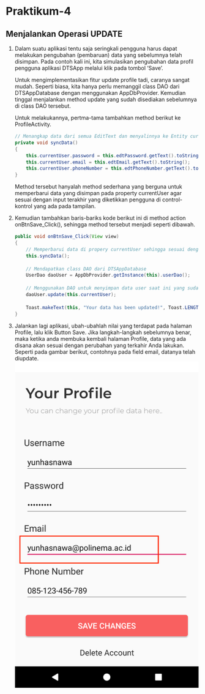 # Praktikum-4

## Menjalankan Operasi UPDATE

1.	Dalam suatu aplikasi tentu saja seringkali pengguna harus dapat melakukan pengubahan (pembaruan) data yang sebelumnya telah disimpan. Pada contoh kali ini, kita simulasikan pengubahan data profil pengguna aplikasi DTSApp melalui klik pada tombol ‘Save’.

	Untuk mengimplementasikan fitur update profile tadi, caranya sangat mudah. Seperti biasa, kita hanya perlu memanggil class DAO dari DTSAppDatabase dengan menggunakan AppDbProvider. Kemudian tinggal menjalankan method update yang sudah disediakan sebelumnya di class DAO tersebut. 
	
	Untuk melakukannya, pertma-tama tambahkan method berikut ke ProfileActivity.
	```java
	// Menangkap data dari semua EditText dan menyalinnya ke Entity currentUser
	private void syncData()
	{
	    this.currentUser.password = this.edtPassword.getText().toString();
	    this.currentUser.email = this.edtEmail.getText().toString();
	    this.currentUser.phoneNumber = this.edtPhoneNumber.getText().toString();
	}
	```
	Method tersebut hanyalah method sederhana yang berguna untuk memperbarui data yang disimpan pada property currentUser agar sesuai dengan input terakhir yang diketikkan pengguna di control-kontrol yang ada pada tampilan.

2.	Kemudian tambahkan baris-bariks kode berikut ini di method action onBtnSave_Click(), sehingga method tersebut menjadi seperti dibawah.
	```java
	public void onBtnSave_Click(View view)
	{
	    // Memperbarui data di propery currentUser sehingga sesuai dengan nilai-nilai terakhir yang dientrykan oleh pengguna
	    this.syncData();

	    // Mendapatkan class DAO dari DTSAppDatabase
	    UserDao daoUser = AppDbProvider.getInstance(this).userDao();

	    // Menggunakan DAO untuk menyimpan data user saat ini yang sudah tersedia di property currentUser.
	    daoUser.update(this.currentUser);

	    Toast.makeText(this, "Your data has been updated!", Toast.LENGTH_SHORT).show();
	}
	```

3.	Jalankan lagi aplikasi, ubah-ubahlah nilai yang terdapat pada halaman Profile, lalu klik Button Save. Jika langkah-langkah sebelumnya benar, maka ketika anda membuka kembali halaman Profile, data yang ada disana akan sesuai dengan perubahan yang terkahir Anda lakukan. Seperti pada gambar berikut, contohnya pada field email, datanya telah diupdate.
	![Halaman registrasi](images/profile-page-update.png)
